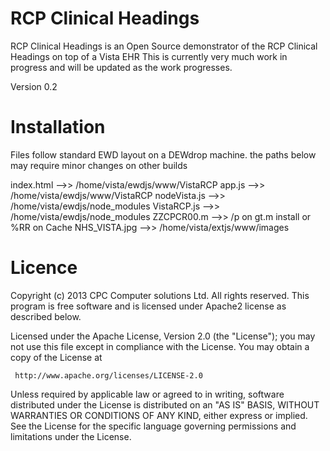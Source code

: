 RCP Clinical Headings
=====================
RCP Clinical Headings is an Open Source demonstrator of the RCP Clinical Headings on top of a Vista EHR
This is currently very much work in progress and will be updated as the work progresses.

Version 0.2

Installation
============
Files follow standard EWD layout on a DEWdrop machine.
the paths below may require minor changes on other builds

index.html    -->>  /home/vista/ewdjs/www/VistaRCP
app.js        -->>  /home/vista/ewdjs/www/VistaRCP
nodeVista.js  -->>  /home/vista/ewdjs/node_modules
VistaRCP.js   -->>  /home/vista/ewdjs/node_modules
ZZCPCR00.m    -->>  /p on gt.m install or %RR on Cache
NHS_VISTA.jpg -->>  /home/vista/extjs/www/images

Licence
=======
Copyright (c) 2013 CPC Computer solutions Ltd. All rights reserved.
This program is free software and is licensed under Apache2 license as described below.

Licensed under the Apache License, Version 2.0 (the "License");
   you may not use this file except in compliance with the License.
   You may obtain a copy of the License at

     http://www.apache.org/licenses/LICENSE-2.0

   Unless required by applicable law or agreed to in writing, software
   distributed under the License is distributed on an "AS IS" BASIS,
   WITHOUT WARRANTIES OR CONDITIONS OF ANY KIND, either express or implied.
   See the License for the specific language governing permissions and
   limitations under the License.